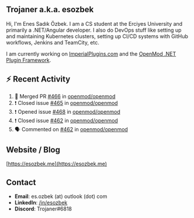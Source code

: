 ##  Trojaner a.k.a. esozbek
Hi, I'm Enes Sadık Özbek. I am a CS student at the Erciyes University and primarily a .NET/Angular developer. I also do DevOps stuff like setting up and maintaining Kubernetes clusters, setting up CI/CD systems with GitHub workflows, Jenkins and TeamCity, etc.

I am currently working on [ImperialPlugins.com](https://imperialplugins.com) and the [OpenMod .NET Plugin Framework](https://github.com/openmod/openmod). 

## :zap: Recent Activity

<!--START_SECTION:activity-->
1. 🎉 Merged PR [#466](https://github.com/openmod/openmod/pull/466) in [openmod/openmod](https://github.com/openmod/openmod)
2. ❗️ Closed issue [#465](https://github.com/openmod/openmod/issues/465) in [openmod/openmod](https://github.com/openmod/openmod)
3. ❗️ Opened issue [#468](https://github.com/openmod/openmod/issues/468) in [openmod/openmod](https://github.com/openmod/openmod)
4. ❗️ Closed issue [#462](https://github.com/openmod/openmod/issues/462) in [openmod/openmod](https://github.com/openmod/openmod)
5. 🗣 Commented on [#462](https://github.com/openmod/openmod/issues/462) in [openmod/openmod](https://github.com/openmod/openmod)
<!--END_SECTION:activity-->

## Website / Blog
[https://esozbek.me](https://esozbek.me)

## Contact
- **Email**: es.ozbek (at) outlook (dot) com
- **LinkedIn**: [/in/esozbek](https://linkedin.com/in/esozbek)
- **Discord**: Trojaner#6818
